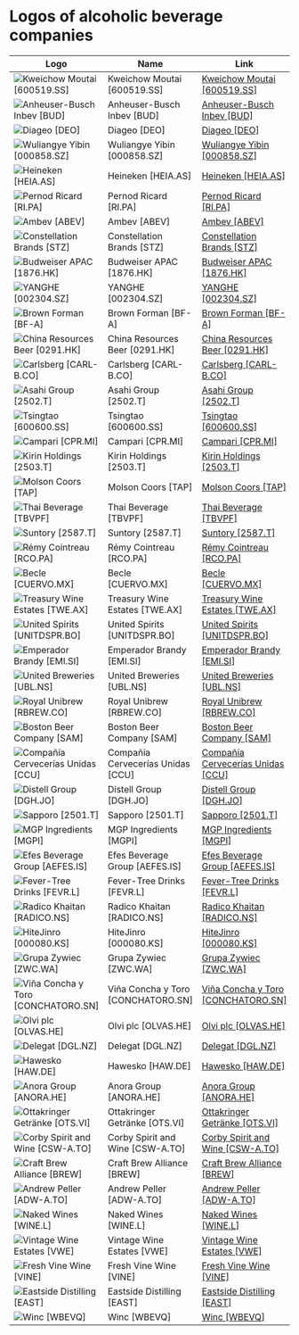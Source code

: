 # Logos of alcoholic beverage companies

| Logo | Name  | Link |
| ---- | ----  | ---- |
| ![Kweichow Moutai [600519.SS]](/img/128/600519.SS-e2444777.png) | Kweichow Moutai [600519.SS] | [Kweichow Moutai [600519.SS]](kweichow-moutai/logo/)
| ![Anheuser-Busch Inbev [BUD]](/img/128/BUD-39a2b735.png) | Anheuser-Busch Inbev [BUD] | [Anheuser-Busch Inbev [BUD]](anheuser-busch-inbev/logo/)
| ![Diageo [DEO]](/img/128/DEO-1045d669.png) | Diageo [DEO] | [Diageo [DEO]](diageo/logo/)
| ![Wuliangye Yibin [000858.SZ]](/img/128/000858.SZ-ac170b8d.png) | Wuliangye Yibin [000858.SZ] | [Wuliangye Yibin [000858.SZ]](wuliangye-yibin/logo/)
| ![Heineken [HEIA.AS]](/img/128/HEIA.AS-1a85dab1.png) | Heineken [HEIA.AS] | [Heineken [HEIA.AS]](heineken/logo/)
| ![Pernod Ricard [RI.PA]](/img/128/RI.PA-61e62e0a.png) | Pernod Ricard [RI.PA] | [Pernod Ricard [RI.PA]](pernod-ricard/logo/)
| ![Ambev [ABEV]](/img/128/ABEV-a868fdcc.png) | Ambev [ABEV] | [Ambev [ABEV]](ambev/logo/)
| ![Constellation Brands [STZ]](/img/128/STZ-c41e4124.png) | Constellation Brands [STZ] | [Constellation Brands [STZ]](constellation-brands/logo/)
| ![Budweiser APAC [1876.HK]](/img/128/1876.HK-a69ba057.png) | Budweiser APAC [1876.HK] | [Budweiser APAC [1876.HK]](budweiser-apac/logo/)
| ![YANGHE [002304.SZ]](/img/128/002304.SZ-1ad56fb8.png) | YANGHE [002304.SZ] | [YANGHE [002304.SZ]](yanghe/logo/)
| ![Brown Forman [BF-A]](/img/128/BF-A-23855ea7.png) | Brown Forman [BF-A] | [Brown Forman [BF-A]](brown-forman/logo/)
| ![China Resources Beer [0291.HK]](/img/128/0291.HK-51d8b97a.png) | China Resources Beer [0291.HK] | [China Resources Beer [0291.HK]](china-resources-beer/logo/)
| ![Carlsberg [CARL-B.CO]](/img/128/CARL-B.CO-5e8906b5.png) | Carlsberg [CARL-B.CO] | [Carlsberg [CARL-B.CO]](carlsberg/logo/)
| ![Asahi Group [2502.T]](/img/128/2502.T-d8281553.png) | Asahi Group [2502.T] | [Asahi Group [2502.T]](asahi-group/logo/)
| ![Tsingtao [600600.SS]](/img/128/600600.SS-e345015a.png) | Tsingtao [600600.SS] | [Tsingtao [600600.SS]](tsingtao/logo/)
| ![Campari [CPR.MI]](/img/128/CPR.MI-964f695b.png) | Campari [CPR.MI] | [Campari [CPR.MI]](campari/logo/)
| ![Kirin Holdings [2503.T]](/img/128/2503.T-052eb712.png) | Kirin Holdings [2503.T] | [Kirin Holdings [2503.T]](kirin-holdings/logo/)
| ![Molson Coors [TAP]](/img/128/TAP-05daa531.png) | Molson Coors [TAP] | [Molson Coors [TAP]](molson-coors/logo/)
| ![Thai Beverage [TBVPF]](/img/128/TBVPF-d6396857.png) | Thai Beverage [TBVPF] | [Thai Beverage [TBVPF]](thai-beverage/logo/)
| ![Suntory [2587.T]](/img/128/2587.T-8570c197.png) | Suntory [2587.T] | [Suntory [2587.T]](suntory/logo/)
| ![Rémy Cointreau [RCO.PA]](/img/128/RCO.PA-427b93b0.png) | Rémy Cointreau [RCO.PA] | [Rémy Cointreau [RCO.PA]](remy-cointreau/logo/)
| ![Becle [CUERVO.MX]](/img/128/CUERVO.MX-851d2478.png) | Becle [CUERVO.MX] | [Becle [CUERVO.MX]](becle/logo/)
| ![Treasury Wine Estates [TWE.AX]](/img/128/TWE.AX-4cf21eb6.png) | Treasury Wine Estates [TWE.AX] | [Treasury Wine Estates [TWE.AX]](treasury-wine-estates/logo/)
| ![United Spirits [UNITDSPR.BO]](/img/128/UNITDSPR.BO-972c6aee.png) | United Spirits [UNITDSPR.BO] | [United Spirits [UNITDSPR.BO]](united-spirits/logo/)
| ![Emperador Brandy [EMI.SI]](/img/128/EMI.SI-0835f835.png) | Emperador Brandy [EMI.SI] | [Emperador Brandy [EMI.SI]](emperador-brandy/logo/)
| ![United Breweries [UBL.NS]](/img/128/UBL.NS-d7732382.png) | United Breweries [UBL.NS] | [United Breweries [UBL.NS]](united-breweries/logo/)
| ![Royal Unibrew [RBREW.CO]](/img/128/RBREW.CO-cce94760.png) | Royal Unibrew [RBREW.CO] | [Royal Unibrew [RBREW.CO]](royal-unibrew/logo/)
| ![Boston Beer Company [SAM]](/img/128/SAM-a9ee5878.png) | Boston Beer Company [SAM] | [Boston Beer Company [SAM]](boston-beer-company/logo/)
| ![Compañía Cervecerías Unidas [CCU]](/img/128/CCU-10c8ab26.png) | Compañía Cervecerías Unidas [CCU] | [Compañía Cervecerías Unidas [CCU]](ccu/logo/)
| ![Distell Group [DGH.JO]](/img/128/DGH.JO-b2e02bca.png) | Distell Group [DGH.JO] | [Distell Group [DGH.JO]](distell/logo/)
| ![Sapporo [2501.T]](/img/128/2501.T-107216d5.png) | Sapporo [2501.T] | [Sapporo [2501.T]](sapporo/logo/)
| ![MGP Ingredients [MGPI]](/img/128/MGPI-644a6f15.png) | MGP Ingredients [MGPI] | [MGP Ingredients [MGPI]](mgp-ingredients/logo/)
| ![Efes Beverage Group [AEFES.IS]](/img/128/AEFES.IS-8c1a2d94.png) | Efes Beverage Group [AEFES.IS] | [Efes Beverage Group [AEFES.IS]](efes-beverage/logo/)
| ![Fever-Tree Drinks [FEVR.L]](/img/128/FEVR.L-881a0b1e.png) | Fever-Tree Drinks [FEVR.L] | [Fever-Tree Drinks [FEVR.L]](fever-tree/logo/)
| ![Radico Khaitan [RADICO.NS]](/img/128/RADICO.NS-82986164.png) | Radico Khaitan [RADICO.NS] | [Radico Khaitan [RADICO.NS]](radico-khaitan/logo/)
| ![HiteJinro [000080.KS]](/img/128/000080.KS-3fbbf184.png) | HiteJinro [000080.KS] | [HiteJinro [000080.KS]](hitejinro/logo/)
| ![Grupa Zywiec [ZWC.WA]](/img/128/ZWC.WA-570dd6a1.png) | Grupa Zywiec [ZWC.WA] | [Grupa Zywiec [ZWC.WA]](grupa-zywiec/logo/)
| ![Viña Concha y Toro [CONCHATORO.SN]](/img/128/CONCHATORO.SN-915a2d4e.png) | Viña Concha y Toro [CONCHATORO.SN] | [Viña Concha y Toro [CONCHATORO.SN]](vina-concha-y-toro/logo/)
| ![Olvi plc [OLVAS.HE]](/img/128/OLVAS.HE-18f35c9a.png) | Olvi plc [OLVAS.HE] | [Olvi plc [OLVAS.HE]](olvi-plc/logo/)
| ![Delegat [DGL.NZ]](/img/128/DGL.NZ-851b39f6.png) | Delegat [DGL.NZ] | [Delegat [DGL.NZ]](delegat/logo/)
| ![Hawesko [HAW.DE]](/img/128/HAW.DE-38557ada.png) | Hawesko [HAW.DE] | [Hawesko [HAW.DE]](hawesko/logo/)
| ![Anora Group [ANORA.HE]](/img/128/ANORA.HE-662f8521.png) | Anora Group [ANORA.HE] | [Anora Group [ANORA.HE]](anora-group/logo/)
| ![Ottakringer Getränke [OTS.VI]](/img/128/OTS.VI-8671465e.png) | Ottakringer Getränke [OTS.VI] | [Ottakringer Getränke [OTS.VI]](ottakringer-getranke/logo/)
| ![Corby Spirit and Wine [CSW-A.TO]](/img/128/CSW-A.TO-35cfc51c.png) | Corby Spirit and Wine [CSW-A.TO] | [Corby Spirit and Wine [CSW-A.TO]](corby-spirit-and-wine/logo/)
| ![Craft Brew Alliance [BREW]](/img/128/BREW-8bd9aa86.png) | Craft Brew Alliance [BREW] | [Craft Brew Alliance [BREW]](craft-brew-alliance/logo/)
| ![Andrew Peller [ADW-A.TO]](/img/128/ADW-A.TO-662e6ad1.png) | Andrew Peller [ADW-A.TO] | [Andrew Peller [ADW-A.TO]](andrew-peller/logo/)
| ![Naked Wines [WINE.L]](/img/128/WINE.L-aafdd0b7.png) | Naked Wines [WINE.L] | [Naked Wines [WINE.L]](naked-wines/logo/)
| ![Vintage Wine Estates [VWE]](/img/128/VWE-2db057db.png) | Vintage Wine Estates [VWE] | [Vintage Wine Estates [VWE]](vintage-wine-estates/logo/)
| ![Fresh Vine Wine [VINE]](/img/128/VINE-9f5c5204.png) | Fresh Vine Wine [VINE] | [Fresh Vine Wine [VINE]](fresh-vine-wine/logo/)
| ![Eastside Distilling [EAST]](/img/128/EAST-b626cca7.png) | Eastside Distilling [EAST] | [Eastside Distilling [EAST]](eastside-distilling/logo/)
| ![Winc [WBEVQ]](/img/128/WBEVQ-78119640.png) | Winc [WBEVQ] | [Winc [WBEVQ]](winc/logo/)
